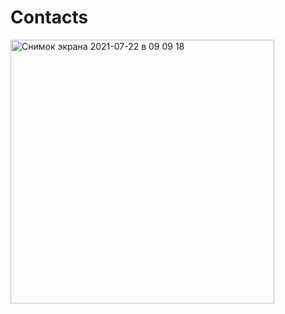 # Contacts

<img width="422" alt="Снимок экрана 2021-07-22 в 09 09 18" src="https://user-images.githubusercontent.com/78022759/126596397-6e79b02c-a902-469d-b5b3-54072b6acf2a.png">
